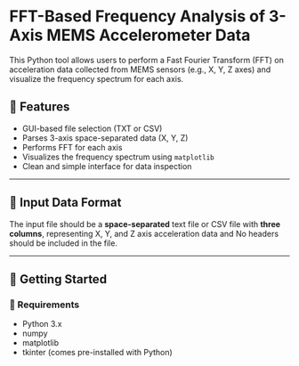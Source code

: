 # FFT-Based Frequency Analysis of 3-Axis MEMS Accelerometer Data

This Python tool allows users to perform a Fast Fourier Transform (FFT) on acceleration data collected from MEMS sensors (e.g., X, Y, Z axes) and visualize the frequency spectrum for each axis.

## 📌 Features

- GUI-based file selection (TXT or CSV)
- Parses 3-axis space-separated data (X, Y, Z)
- Performs FFT for each axis
- Visualizes the frequency spectrum using `matplotlib`
- Clean and simple interface for data inspection

---

## 📂 Input Data Format

The input file should be a **space-separated** text file or CSV file with **three columns**, representing X, Y, and Z axis acceleration data and No headers should be included in the file.

---

## 🚀 Getting Started

### 🧰 Requirements

- Python 3.x
- numpy
- matplotlib
- tkinter (comes pre-installed with Python)
